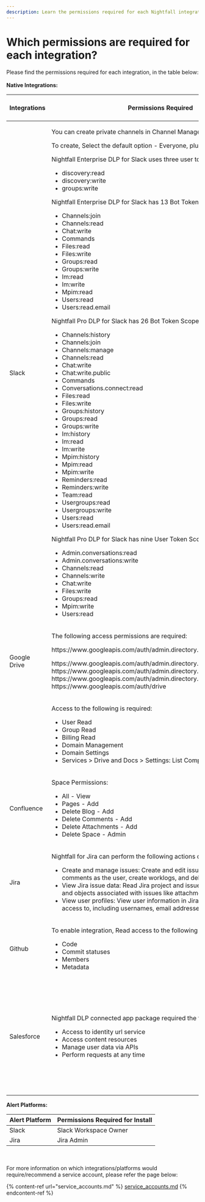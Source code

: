 ```yaml
---
description: Learn the permissions required for each Nightfall integration.
---
```


# Which permissions are required for each integration?

Please find the permissions required for each integration, in the table below:\
\
**Native Integrations:**

<table><thead><tr><th width="150">Integrations</th><th width="399.3333333333333">Permissions Required</th><th>Roles Required for install</th></tr></thead><tbody><tr><td>Slack</td><td><p>You can create private channels in Channel Management Permissions. </p><p></p><p>To create, Select the default option - Everyone, plus multi-channel guests.</p><p></p><p>Nightfall Enterprise DLP for Slack uses three user token scopes:</p><ul><li>discovery:read </li><li>discovery:write </li><li>groups:write</li></ul><p>Nightfall Enterprise DLP for Slack has 13 Bot Token Scopes: </p><ul><li>Channels:join</li><li>Channels:read</li><li>Chat:write</li><li>Commands</li><li>Files:read</li><li>Files:write</li><li>Groups:read</li><li>Groups:write</li><li>Im:read</li><li>Im:write</li><li>Mpim:read</li><li>Users:read</li><li>Users:read.email</li></ul><p>Nightfall Pro DLP for Slack has 26 Bot Token Scopes: </p><ul><li>Channels:history</li><li>Channels:join</li><li>Channels:manage</li><li>Channels:read</li><li>Chat:write</li><li>Chat:write.public</li><li>Commands</li><li>Conversations.connect:read</li><li>Files:read</li><li>Files:write</li><li>Groups:history</li><li>Groups:read</li><li>Groups:write</li><li>Im:history</li><li>Im:read</li><li>Im:write</li><li>Mpim:history</li><li>Mpim:read</li><li>Mpim:write</li><li>Reminders:read</li><li>Reminders:write</li><li>Team:read</li><li>Usergroups:read</li><li>Usergroups:write</li><li>Users:read</li><li>Users:read.email</li></ul><p>Nightfall Pro DLP for Slack has nine User Token Scopes: </p><ul><li>Admin.conversations:read</li><li>Admin.conversations:write</li><li>Channels:read</li><li>Channels:write</li><li>Chat:write</li><li>Files:write</li><li>Groups:read</li><li>Mpim:write</li><li>Users:read</li></ul></td><td><p>Slack Workspace Owner - Pro<br></p><p>Slack Org Owner - Enterprise</p></td></tr><tr><td>Google Drive</td><td><p>The following access permissions are required:</p><p>https://www.googleapis.com/auth/admin.directory.user.readonly,</p><p>https://www.googleapis.com/auth/admin.directory.group.readonly, https://www.googleapis.com/auth/admin.directory.group.member.readonly, https://www.googleapis.com/auth/admin.directory.domain.readonly, https://www.googleapis.com/auth/drive</p></td><td>Google Super Admin</td></tr><tr><td></td><td><p>Access to the following is required:</p><ul><li>User Read</li><li>Group Read</li><li>Billing Read</li><li>Domain Management</li><li>Domain Settings</li><li>Services > Drive and Docs > Settings: List Companies Shared Drives</li></ul></td><td>Google Service Account</td></tr><tr><td>Confluence</td><td><p>Space Permissions: </p><ul><li>All - View </li><li>Pages - Add</li><li>Delete Blog - Add</li><li>Delete Comments - Add</li><li>Delete Attachments - Add</li><li>Delete Space - Admin</li></ul></td><td>Confluence Admin</td></tr><tr><td>Jira</td><td><p>Nightfall for Jira can perform the following actions on your behalf:</p><ul><li>Create and manage issues: Create and edit issues in Jira, post comments as the user, create worklogs, and delete issues.</li><li>View Jira issue data: Read Jira project and issue data, search for issues, and objects associated with issues like attachments and worklogs.</li><li>View user profiles: View user information in Jira that the user has access to, including usernames, email addresses, and avatars.</li></ul></td><td>Jira Admin</td></tr><tr><td>Github</td><td><p>To enable integration, Read access to the following is required: </p><ul><li>Code</li><li>Commit statuses</li><li>Members</li><li>Metadata</li></ul></td><td>Github Organization Owner</td></tr><tr><td>Salesforce</td><td><p>Nightfall DLP connected app package required the following permissions: </p><ul><li>Access to identity url service </li><li>Access content resources </li><li>Manage user data via APIs </li><li>Perform requests at any time</li></ul></td><td>A dedicated user with system administrator privileges in Salesforce can install the connected app package, and grant access to Nightfall via OAuth.</td></tr></tbody></table>



**Alert Platforms:**

| Alert Platform | Permissions Required for Install |
| -------------- | -------------------------------- |
| Slack          | Slack Workspace Owner            |
| Jira           | Jira Admin                       |

\
\
For more information on which integrations/platforms would require/recommend a service account, please refer the page below:

{% content-ref url="service_accounts.md" %}
[service\_accounts.md](service_accounts.md)
{% endcontent-ref %}
